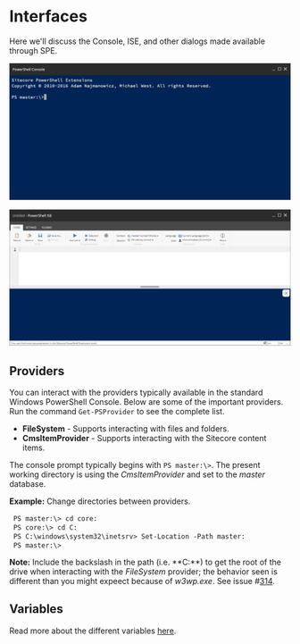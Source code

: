 # Interfaces

Here we'll discuss the Console, ISE, and other dialogs made available through SPE.

![The Sitecore PowerShell Console is a command line interface that many power users find great for quickly running commands.](../.gitbook/assets/cli-empty.png)

![The Sitecore PowerShell ISE is a scripting interface for running commands and authoring scripts.](../.gitbook/assets/ise-empty.png)

## Providers

You can interact with the providers typically available in the standard Windows PowerShell Console. Below are some of the important providers. Run the command `Get-PSProvider` to see the complete list.

* **FileSystem** - Supports interacting with files and folders.
* **CmsItemProvider** - Supports interacting with the Sitecore content items.

The console prompt typically begins with `PS master:\>`. The present working directory is using the _CmsItemProvider_ and set to the _master_ database.

**Example:** Change directories between providers.

```text
 PS master:\> cd core:
 PS core:\> cd C:
 PS C:\windows\system32\inetsrv> Set-Location -Path master:
 PS master:\>
```

**Note:** Include the backslash in the path \(i.e. **C:\**\) to get the root of the drive when interacting with the _FileSystem_ provider; the behavior seen is different than you might expeect because of _w3wp.exe_. See issue \#[314](https://github.com/SitecorePowerShell/Console/issues/314).

## Variables

Read more about the different variables [here]().

